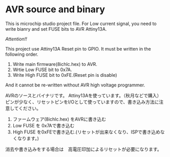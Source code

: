 # AVR source and binary

This is microchip studio project file.
For Low current signal, you need to write bianry and set FUSE bits to AVR Attiny13A.

*Attention!!*

This project use Attiny13A Reset pin to GPIO.
It must be written in the following order.

1. Write main firmware(8ichlc.hex) to AVR.
2. Wrtie Low FUSE bit to 0x7A.
3. Write High FUSE bit to 0xFE.(Reset pin is disable)

And it cannot be re-written without AVR high voltage programmer.

AVRのソースとバイナリです。
Attiny13Aを使っています。（秋月などで購入）
ピンが少なく、リセットピンをI/Oとして使っていますので、書き込み方法に注意してください。

1. ファームウェア(8ichlc.hex) をAVRに書き込む
2. Low FUSE を 0x7Aで書き込む
3. High FUSE を0xFEで書き込む.(リセットが出来なくなり、ISPで書き込めなくなります。)

消去や書き込みをする場合は　高電圧印加によるリセットが必要になります。